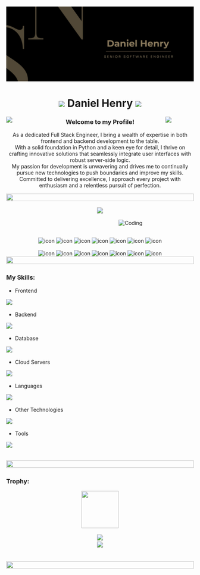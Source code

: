 ![logo](introduction.jpg)

<h1 align="center">
  <img src="https://media.giphy.com/media/hvRJCLFzcasrR4ia7z/giphy.gif" width="32">
    Daniel Henry
  <img src="https://media.giphy.com/media/hvRJCLFzcasrR4ia7z/giphy.gif" width="32">
</h1>

<img align="left" src="https://user-images.githubusercontent.com/65187002/144930161-2f783401-8d27-4fdf-a2f7-cc0ba32f1f1f.gif" width="15%" style="display:inline;">
<img align="right" src="https://user-images.githubusercontent.com/65187002/144930161-2f783401-8d27-4fdf-a2f7-cc0ba32f1f1f.gif" width="15%" style="display:inline;">

<h3 align="center">Welcome to my Profile!</h3>
<p align="center">
  As a dedicated Full Stack Engineer, I bring a wealth of expertise in both frontend and backend development to the table. <br>
  With a solid foundation in Python and a keen eye for detail, I thrive on crafting innovative solutions that seamlessly integrate user interfaces with robust server-side logic.<br>
  My passion for development is unwavering and drives me to continually pursue new technologies to push boundaries and improve my skills. <br>
  Committed to delivering excellence, I approach every project with enthusiasm and a relentless pursuit of perfection.
</p>

<img src="https://i.imgur.com/dBaSKWF.gif" height="20" width="100%">

<p align="center">
  <img src="https://readme-typing-svg.herokuapp.com/?lines=Creative,%20Passionate%20and%20Result-oriented%20Software%20Engineer;10%2B%20years%20of%20hands-on%20experience;&center=true&width=800&height=45">
</p>

<img align="right" width="40%" alt="Coding" src="https://raw.githubusercontent.com/abhisheknaiidu/abhisheknaiidu/master/code.gif">

<br><br>

<div align="center">
  <img src="https://techstack-generator.vercel.app/react-icon.svg" alt="icon" width="60" height="60" />
  <img src="https://techstack-generator.vercel.app/python-icon.svg" alt="icon" width="60" height="60" />
  <img src="https://techstack-generator.vercel.app/ts-icon.svg" alt="icon" width="60" height="60" />
  <img src="https://techstack-generator.vercel.app/js-icon.svg" alt="icon"width="60" height="60" />
  <img src="https://techstack-generator.vercel.app/redux-icon.svg" alt="icon" width="60" height="60" />
  <img src="https://techstack-generator.vercel.app/mysql-icon.svg" alt="icon" width="60" height="60" />
  <img src="https://techstack-generator.vercel.app/aws-icon.svg" alt="icon" width="60" height="60" />
</div>

<br>

<div align="center">
  <img src="https://techstack-generator.vercel.app/restapi-icon.svg" alt="icon" width="60" height="60" />
  <img src="https://techstack-generator.vercel.app/docker-icon.svg" alt="icon" width="60" height="60" />
  <img src="https://techstack-generator.vercel.app/nginx-icon.svg" alt="icon" width="60" height="60" />
  <img src="https://techstack-generator.vercel.app/github-icon.svg" alt="icon" width="60" height="60" />
  <img src="https://techstack-generator.vercel.app/sass-icon.svg" alt="icon" width="60" height="60" />
  <img src="https://techstack-generator.vercel.app/java-icon.svg" alt="icon" width="60" height="60" />
  <img src="https://techstack-generator.vercel.app/graphql-icon.svg" alt="icon" width="60" height="60" />
</div>
 
<img src="https://i.imgur.com/dBaSKWF.gif" height="20" width="100%">

<h3 align="left">My Skills:</h3>

- Frontend
<p align="left">
  <a href="https://skillicons.dev">
    <img src="https://skillicons.dev/icons?i=html,css,ts,js,react,angular,vuejs,nextjs,redux,tailwind,bootstrap,jquery" />
  </a>
</p>

- Backend
<p align="left">
  <a href="https://skillicons.dev">
    <img src="https://skillicons.dev/icons?i=nodejs,express,py,php,laravel,flask,fastapi,graphql,sass" />
  </a>
</p>

- Database
<p align="left">
  <a href="https://skillicons.dev">
    <img src="https://skillicons.dev/icons?i=mongodb,mysql,postgresql" />
  </a>
</p>

- Cloud Servers
<p align="left">
  <a href="https://skillicons.dev">
    <img src="https://skillicons.dev/icons?i=azure,aws,gcp,firebase,cloudflare,vercel" />
  </a>
</p>

- Languages
<p align="left">
  <a href="https://skillicons.dev">
    <img src="https://skillicons.dev/icons?i=c,cpp,cs,java,kotlin" />
  </a>
</p>

- Other Technologies
<p align="left">
  <a href="https://skillicons.dev">
    <img src="https://skillicons.dev/icons?i=solidity,ai,wordpress" />
  </a>
</p>

- Tools
<p align="left">
  <a href="https://skillicons.dev">
    <img src="https://skillicons.dev/icons?i=git,github,docker,vscode,postman,ubuntu,linux,phpstorm" />
  </a>
</p>

<br/>

<img src="https://i.imgur.com/dBaSKWF.gif" height="20" width="100%">

<h3 align="left">Trophy:</h3>

<p align="center">
<img src="https://media.tenor.com/0ENB5HuTH0gAAAAi/trophy-beker.gif"  width="100px" height="100px"></p>
  
<div align="center">
<img src="https://github-profile-trophy.vercel.app/?username=WebDevTitan&theme=matrix&no-bg=true&no-frame=true&row=1&column=4&title=MultiLanguage,Commits,PullRequest,Reviews">
 </div>

<div align="center">
<img src="https://github-profile-trophy.vercel.app/?username=WebDevTitan&theme=matrix&no-bg=true&no-frame=true&row=1&column=4&title=Repositories,Organizations,Stars,Followers">
 </div>
 <br><br>

<img src="https://i.imgur.com/dBaSKWF.gif" height="20" width="100%">
